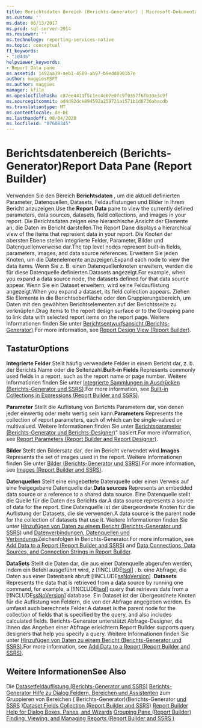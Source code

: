 ```yaml
---
title: Berichtsdaten Bereich (Berichts-Generator) | Microsoft-Dokumentation
ms.custom: ''
ms.date: 06/13/2017
ms.prod: sql-server-2014
ms.reviewer: ''
ms.technology: reporting-services-native
ms.topic: conceptual
f1_keywords:
- "10435"
helpviewer_keywords:
- Report Data pane
ms.assetid: 1492aa39-aeb1-4509-ab97-b9edd0901b7e
author: maggiesMSFT
ms.author: maggies
manager: kfile
ms.openlocfilehash: c87ee4411f5c1ec4c07e0fc9f0357f6fb33e3c9f
ms.sourcegitcommit: ad4d92dce894592a259721a1571b1d8736abacdb
ms.translationtype: MT
ms.contentlocale: de-DE
ms.lasthandoff: 08/04/2020
ms.locfileid: "87608345"
---
```

# <a name="report-data-pane-report-builder"></a><span data-ttu-id="074b2-102">Berichtsdatenbereich (Berichts-Generator)</span><span class="sxs-lookup"><span data-stu-id="074b2-102">Report Data Pane (Report Builder)</span></span>
  <span data-ttu-id="074b2-103">Verwenden Sie den Bereich **Berichtsdaten** , um die aktuell definierten Parameter, Datenquellen, Datasets, Feldauflistungen und Bilder in Ihrem Bericht anzuzeigen.</span><span class="sxs-lookup"><span data-stu-id="074b2-103">Use the **Report Data** pane to view the currently defined parameters, data sources, datasets, field collections, and images in your report.</span></span> <span data-ttu-id="074b2-104">Die Berichtsdaten zeigen eine hierarchische Ansicht der Elemente an, die Daten im Bericht darstellen.</span><span class="sxs-lookup"><span data-stu-id="074b2-104">The Report Dane displays a hierarchical view of the items that represent data in your report.</span></span> <span data-ttu-id="074b2-105">Die Knoten der obersten Ebene stellen integrierte Felder, Parameter, Bilder und Datenquellenverweise dar.</span><span class="sxs-lookup"><span data-stu-id="074b2-105">The top level nodes represent built-in fields, parameters, images, and data source references.</span></span> <span data-ttu-id="074b2-106">Erweitern Sie jeden Knoten, um die Datenelemente anzuzeigen.</span><span class="sxs-lookup"><span data-stu-id="074b2-106">Expand each node to view the data items.</span></span> <span data-ttu-id="074b2-107">Wenn Sie z. B. einen Datenquellenknoten erweitern, werden die für diese Datenquelle definierten Datasets angezeigt.</span><span class="sxs-lookup"><span data-stu-id="074b2-107">For example, when you expand a data source node, the datasets defined for that data source appear.</span></span> <span data-ttu-id="074b2-108">Wenn Sie ein Dataset erweitern, wird seine Feldauflistung angezeigt.</span><span class="sxs-lookup"><span data-stu-id="074b2-108">When you expand a dataset, its field collection appears.</span></span> <span data-ttu-id="074b2-109">Ziehen Sie Elemente in die Berichtsoberfläche oder den Gruppierungsbereich, um Daten mit den gewählten Berichtselementen auf der Berichtsseite zu verknüpfen.</span><span class="sxs-lookup"><span data-stu-id="074b2-109">Drag items to the report design surface or to the Grouping pane to link data with selected report items on the report page.</span></span> <span data-ttu-id="074b2-110">Weitere Informationen finden Sie unter [Berichtsentwurfsansicht (Berichts-Generator)](report-builder/report-design-view-report-builder.md).</span><span class="sxs-lookup"><span data-stu-id="074b2-110">For more information, see [Report Design View &#40;Report Builder&#41;](report-builder/report-design-view-report-builder.md).</span></span>

## <a name="options"></a><span data-ttu-id="074b2-111">Tastatur</span><span class="sxs-lookup"><span data-stu-id="074b2-111">Options</span></span>
 <span data-ttu-id="074b2-112">**Integrierte Felder** Stellt häufig verwendete Felder in einem Bericht dar, z. b. der Berichts Name oder die Seitenzahl.</span><span class="sxs-lookup"><span data-stu-id="074b2-112">**Built-in Fields** Represents commonly used fields in a report, such as the report name or page number.</span></span> <span data-ttu-id="074b2-113">Weitere Informationen finden Sie unter [Integrierte Sammlungen in Ausdrücken &#40;Berichts-Generator und SSRS&#41;](report-design/built-in-collections-in-expressions-report-builder.md).</span><span class="sxs-lookup"><span data-stu-id="074b2-113">For more information, see [Built-in Collections in Expressions &#40;Report Builder and SSRS&#41;](report-design/built-in-collections-in-expressions-report-builder.md).</span></span>

 <span data-ttu-id="074b2-114">**Parameter** Stellt die Auflistung von Berichts Parametern dar, von denen jeder einwertig oder mehr wertig sein kann.</span><span class="sxs-lookup"><span data-stu-id="074b2-114">**Parameters** Represents the collection of report parameters, each of which can be single-valued or multivalued.</span></span> <span data-ttu-id="074b2-115">Weitere Informationen finden Sie unter [Berichtsparameter &#40;Berichts-Generator und Berichts-Designer&#41;](report-design/report-parameters-report-builder-and-report-designer.md)" basiert.</span><span class="sxs-lookup"><span data-stu-id="074b2-115">For more information, see [Report Parameters &#40;Report Builder and Report Designer&#41;](report-design/report-parameters-report-builder-and-report-designer.md).</span></span>

 <span data-ttu-id="074b2-116">**Bilder** Stellt den Bildersatz dar, der im Bericht verwendet wird.</span><span class="sxs-lookup"><span data-stu-id="074b2-116">**Images** Represents the set of images used in the report.</span></span> <span data-ttu-id="074b2-117">Weitere Informationen finden Sie unter [Bilder &#40;Berichts-Generator und SSRS&#41;](report-design/images-report-builder-and-ssrs.md).</span><span class="sxs-lookup"><span data-stu-id="074b2-117">For more information, see [Images &#40;Report Builder and SSRS&#41;](report-design/images-report-builder-and-ssrs.md).</span></span>

 <span data-ttu-id="074b2-118">**Datenquellen** Stellt eine eingebettete Datenquelle oder einen Verweis auf eine freigegebene Datenquelle dar.</span><span class="sxs-lookup"><span data-stu-id="074b2-118">**Data sources** Represents an embedded data source or a reference to a shared data source.</span></span> <span data-ttu-id="074b2-119">Eine Datenquelle stellt die Quelle für die Daten des Berichts dar.</span><span class="sxs-lookup"><span data-stu-id="074b2-119">A data source represents a source of data for the report.</span></span> <span data-ttu-id="074b2-120">Eine Datenquelle ist der übergeordnete Knoten für die Auflistung der Datasets, die sie verwenden.</span><span class="sxs-lookup"><span data-stu-id="074b2-120">A data source is the parent node for the collection of datasets that use it.</span></span> <span data-ttu-id="074b2-121">Weitere Informationen finden Sie unter [Hinzufügen von Daten zu einem Bericht &#40;Berichts-Generator und SSRS&#41;](report-data/report-datasets-ssrs.md) und [Datenverbindungen, Datenquellen und Verbindungs](../../2014/reporting-services/data-connections-data-sources-and-connection-strings-in-report-builder.md)Zeichenfolgen in Berichts-Generator.</span><span class="sxs-lookup"><span data-stu-id="074b2-121">For more information, see [Add Data to a Report &#40;Report Builder and SSRS&#41;](report-data/report-datasets-ssrs.md) and [Data Connections, Data Sources, and Connection Strings in Report Builder](../../2014/reporting-services/data-connections-data-sources-and-connection-strings-in-report-builder.md).</span></span>

 <span data-ttu-id="074b2-122">**DataSets** Stellt die Daten dar, die aus einer Datenquelle abgerufen werden, indem ein Befehl ausgeführt wird, z [!INCLUDE[tsql](../includes/tsql-md.md)] . b. eine Abfrage, die Daten aus einer Datenbank abruft [!INCLUDE[ssNoVersion](../includes/ssnoversion-md.md)] .</span><span class="sxs-lookup"><span data-stu-id="074b2-122">**Datasets** Represents the data that is retrieved from a data source by running one command, for example, a [!INCLUDE[tsql](../includes/tsql-md.md)] query that retrieves data from a [!INCLUDE[ssNoVersion](../includes/ssnoversion-md.md)] database.</span></span> <span data-ttu-id="074b2-123">Ein Dataset ist der übergeordnete Knoten für die Auflistung von Feldern, die von der Abfrage angegeben werden. Es umfasst auch berechnete Felder.</span><span class="sxs-lookup"><span data-stu-id="074b2-123">A dataset is the parent node for the collection of fields that is specified by the query, and also includes calculated fields.</span></span> <span data-ttu-id="074b2-124">Berichts-Generator unterstützt Abfrage-Designer, die Ihnen das Angeben einer Abfrage erleichtern.</span><span class="sxs-lookup"><span data-stu-id="074b2-124">Report Builder supports query designers that help you specify a query.</span></span> <span data-ttu-id="074b2-125">Weitere Informationen finden Sie unter [Hinzufügen von Daten zu einem Bericht &#40;Berichts-Generator und SSRS&#41;](report-data/report-datasets-ssrs.md).</span><span class="sxs-lookup"><span data-stu-id="074b2-125">For more information, see [Add Data to a Report &#40;Report Builder and SSRS&#41;](report-data/report-datasets-ssrs.md).</span></span>

## <a name="see-also"></a><span data-ttu-id="074b2-126">Weitere Informationen</span><span class="sxs-lookup"><span data-stu-id="074b2-126">See Also</span></span>
 <span data-ttu-id="074b2-127">Die [Datasetfeldauflistung &#40;Berichts-Generator und SSRS&#41;](report-data/dataset-fields-collection-report-builder-and-ssrs.md) [Berichts-Generator Hilfe zu Dialog Feldern, Bereichen und Assistenten](../../2014/reporting-services/report-builder-help-for-dialog-boxes-panes-and-wizards.md) zum Gruppieren von Bereichen [&#40;](report-design/grouping-pane-report-builder.md) Berichts-Generator&#41;&#40;Berichts-Generator [und SSRS](report-builder/finding-viewing-and-managing-reports-report-builder-and-ssrs.md) &#41;</span><span class="sxs-lookup"><span data-stu-id="074b2-127">[Dataset Fields Collection &#40;Report Builder and SSRS&#41;](report-data/dataset-fields-collection-report-builder-and-ssrs.md) [Report Builder Help for Dialog Boxes, Panes, and Wizards](../../2014/reporting-services/report-builder-help-for-dialog-boxes-panes-and-wizards.md) [Grouping Pane &#40;Report Builder&#41;](report-design/grouping-pane-report-builder.md) [Finding, Viewing, and Managing Reports &#40;Report Builder and SSRS &#41;](report-builder/finding-viewing-and-managing-reports-report-builder-and-ssrs.md)</span></span>


